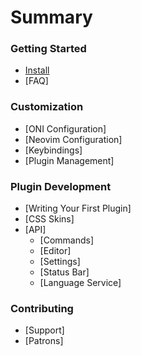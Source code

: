 # Summary

### Getting Started

* [Install](./Install.md)
* [FAQ]

### Customization
* [ONI Configuration]
* [Neovim Configuration]
* [Keybindings]
* [Plugin Management]

### Plugin Development
* [Writing Your First Plugin]
* [CSS Skins]
* [API]
    - [Commands]
    - [Editor]
    - [Settings]
    - [Status Bar]
    - [Language Service]

### Contributing
* [Support]
* [Patrons]
